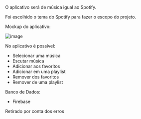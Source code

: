 O aplicativo será de música igual ao Spotify.

Foi escolhido o tema do Spotify para fazer o escopo do projeto.

Mockup do aplicativo:

![image](https://github.com/EduardoSilva03/flutter-spotify/assets/98607806/addf05bf-bacc-4e3f-a3ea-7f3c137d4c3d)


No aplicativo é possível:

- Selecionar uma música
- Escutar música
- Adicionar aos favoritos
- Adicionar em uma playlist
- Remover dos favoritos
- Remover de uma playlist

Banco de Dados:

- Firebase

Retirado por conta dos erros
